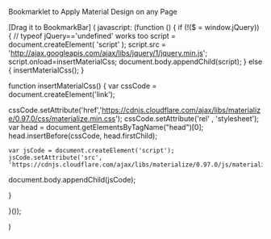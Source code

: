 
Bookmarklet to Apply Material Design on any Page

[Drag it to BookmarkBar] ( 
  javascript: (function () { 
if (!($ = window.jQuery)) { // typeof jQuery=='undefined' works too
    script = document.createElement( 'script' );
   script.src = 'http://ajax.googleapis.com/ajax/libs/jquery/1/jquery.min.js'; 
    script.onload=insertMaterialCss;
    document.body.appendChild(script);
} 
else {
    insertMaterialCss();
}
 
function insertMaterialCss() {
    var cssCode = document.createElement('link');

cssCode.setAttribute('href','https://cdnjs.cloudflare.com/ajax/libs/materialize/0.97.0/css/materialize.min.css');
cssCode.setAttribute('rel' , 'stylesheet');
var head = document.getElementsByTagName("head")[0];
head.insertBefore(cssCode, head.firstChild);
 

    var jsCode = document.createElement('script'); 
    jsCode.setAttribute('src', 'https://cdnjs.cloudflare.com/ajax/libs/materialize/0.97.0/js/materialize.min.js');                  
  document.body.appendChild(jsCode);
  


}
 
 }());

)
